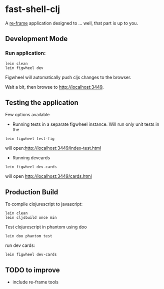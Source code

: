 # fast-shell-clj

A [re-frame](https://github.com/Day8/re-frame) application designed to ... well, that part is up to you.

## Development Mode

### Run application:

```
lein clean
lein figwheel dev
```

Figwheel will automatically push cljs changes to the browser.

Wait a bit, then browse to [http://localhost:3449](http://localhost:3449).

## Testing the application

Few options available
* Running tests in a separate figwheel instance. Will run only unit tests in the 
```
lein figwheel test-fig
``` 
will open:[http://localhost:3449/index-test.html](http://localhost:3449/index-test.html)

* Running devcards
```
lein figwheel dev-cards
```

will open [http://localhost:3449/cards.html](http://localhost:3449/cards.html)


## Production Build


To compile clojurescript to javascript:

```
lein clean
lein cljsbuild once min
```

Test clojurescript in phantom using doo 

```
lein doo phantom test
```


run dev cards:
```
lein figwheel dev-cards
```

## TODO to improve

* include re-frame tools